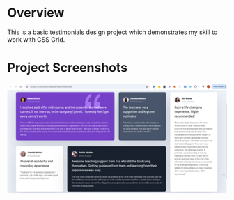 # Overview

This is a basic testimonials design project which demonstrates my skill to work with CSS Grid.

# Project Screenshots

![Grid Project Screenshot](./images/project-ss.png)
